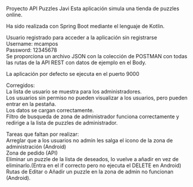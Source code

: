 Proyecto API Puzzles Javi
Esta aplicación simula una tienda de puzzles online.

Ha sido realizada con Spring Boot mediante el lenguaje de Kotlin.

Usuario registrado para acceder a la aplicación sin registrarse  
Username: mcampos  
Password: 12345678  
Se proporciona un archivo JSON con la colección de POSTMAN con todas las rutas de la API REST con datos de ejemplo en el Body.  

La aplicación por defecto se ejecuta en el puerto 9000  

Corregidos:  
La lista de usuario se muestra para los administradores.  
Los usuarios sin permiso no pueden visualizar a los usuarios, pero pueden entrar en la pestaña.  
Los datos se cargan correctamente.  
Filtro de busqueda de zona de administrador funciona correctamente y redirige a la lista de puzzles de administrador.  



Tareas que faltan por realizar:  
Arreglar que a los usuarios no admin les salga el icono de la zona de administración (Android)  
Zona de pedido (API)  
Eliminar un puzzle de la lista de deseados, lo vuelve a añadir en vez de eliminarlo.(Entra en el if correcto pero no ejecuta el DELETE en Android)  
Rutas de Editar o Añadir un puzzle en la zona de admin no funcionan (Android).
